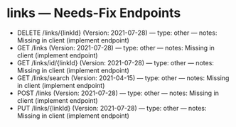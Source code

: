 # links — Needs-Fix Endpoints

- DELETE /links/{linkId} (Version: 2021-07-28) — type: other — notes: Missing in client (implement endpoint)
- GET /links (Version: 2021-07-28) — type: other — notes: Missing in client (implement endpoint)
- GET /links/id/{linkId} (Version: 2021-07-28) — type: other — notes: Missing in client (implement endpoint)
- GET /links/search (Version: 2021-04-15) — type: other — notes: Missing in client (implement endpoint)
- POST /links (Version: 2021-07-28) — type: other — notes: Missing in client (implement endpoint)
- PUT /links/{linkId} (Version: 2021-07-28) — type: other — notes: Missing in client (implement endpoint)

